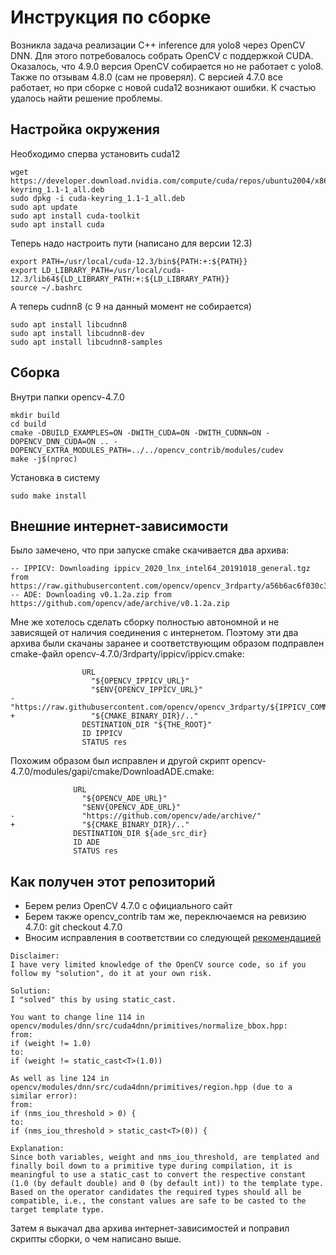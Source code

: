 # Инструкция по сборке

Возникла задача реализации C++ inference для yolo8 через OpenCV DNN. Для этого потребовалось собрать OpenCV c поддержкой CUDA. Оказалось, что 4.9.0 версия OpenCV собирается но не работает с yolo8. Также по отзывам 4.8.0 (сам не проверял). С версией 4.7.0 все работает, но при сборке с новой cuda12 возникают ошибки. К счастью удалось найти решение проблемы.

## Настройка окружения

Необходимо сперва установить cuda12

    wget https://developer.download.nvidia.com/compute/cuda/repos/ubuntu2004/x86_64/cuda-keyring_1.1-1_all.deb
    sudo dpkg -i cuda-keyring_1.1-1_all.deb
    sudo apt update
    sudo apt install cuda-toolkit
    sudo apt install cuda

Теперь надо настроить пути (написано для версии 12.3)

    export PATH=/usr/local/cuda-12.3/bin${PATH:+:${PATH}}
    export LD_LIBRARY_PATH=/usr/local/cuda-12.3/lib64${LD_LIBRARY_PATH:+:${LD_LIBRARY_PATH}}
    source ~/.bashrc

А теперь cudnn8 (с 9 на данный момент не собирается)

    sudo apt install libcudnn8
    sudo apt install libcudnn8-dev
    sudo apt install libcudnn8-samples

## Сборка

Внутри папки opencv-4.7.0

    mkdir build
    cd build
    cmake -DBUILD_EXAMPLES=ON -DWITH_CUDA=ON -DWITH_CUDNN=ON -DOPENCV_DNN_CUDA=ON .. -DOPENCV_EXTRA_MODULES_PATH=../../opencv_contrib/modules/cudev
    make -j$(nproc)

Установка в систему

    sudo make install

## Внешние интернет-зависимости

Было замечено, что при запуске cmake скачивается два архива:

```
-- IPPICV: Downloading ippicv_2020_lnx_intel64_20191018_general.tgz from https://raw.githubusercontent.com/opencv/opencv_3rdparty/a56b6ac6f030c312b2dce17430eef13aed9af274/ippicv/ippicv_2020_lnx_intel64_20191018_general.tgz
-- ADE: Downloading v0.1.2a.zip from https://github.com/opencv/ade/archive/v0.1.2a.zip
```

Мне же хотелось сделать сборку полностью автономной и не зависящей от наличия соединения с интернетом. Поэтому эти два архива были скачаны заранее и соответствующим образом подправлен cmake-файл opencv-4.7.0/3rdparty/ippicv/ippicv.cmake:

```
                URL
                  "${OPENCV_IPPICV_URL}"
                  "$ENV{OPENCV_IPPICV_URL}"
-                 "https://raw.githubusercontent.com/opencv/opencv_3rdparty/${IPPICV_COMMIT}/ippicv/"
+                 "${CMAKE_BINARY_DIR}/.."
                DESTINATION_DIR "${THE_ROOT}"
                ID IPPICV
                STATUS res
```

Похожим образом был исправлен и другой скрипт opencv-4.7.0/modules/gapi/cmake/DownloadADE.cmake:

```
              URL
                "${OPENCV_ADE_URL}"
                "$ENV{OPENCV_ADE_URL}"
-               "https://github.com/opencv/ade/archive/"
+               "${CMAKE_BINARY_DIR}/.."
              DESTINATION_DIR ${ade_src_dir}
              ID ADE
              STATUS res
```

## Как получен этот репозиторий

- Берем релиз OpenCV 4.7.0 с официального сайт
- Берем также opencv_contrib там же, переключаемся на ревизию 4.7.0: git checkout 4.7.0
- Вносим исправления в соответствии со следующей [рекомендацией](https://github.com/opencv/opencv/issues/23893)

```
Disclaimer:
I have very limited knowledge of the OpenCV source code, so if you follow my "solution", do it at your own risk.

Solution:
I "solved" this by using static_cast.

You want to change line 114 in opencv/modules/dnn/src/cuda4dnn/primitives/normalize_bbox.hpp:
from:
if (weight != 1.0)
to:
if (weight != static_cast<T>(1.0))

As well as line 124 in opencv/modules/dnn/src/cuda4dnn/primitives/region.hpp (due to a similar error):
from:
if (nms_iou_threshold > 0) {
to:
if (nms_iou_threshold > static_cast<T>(0)) {

Explanation:
Since both variables, weight and nms_iou_threshold, are templated and finally boil down to a primitive type during compilation, it is meaningful to use a static_cast to convert the respective constant (1.0 (by default double) and 0 (by default int)) to the template type. Based on the operator candidates the required types should all be compatible, i.e., the constant values are safe to be casted to the target template type.

```

Затем я выкачал два архива интернет-зависимостей и поправил скрипты сборки, о чем написано выше.


